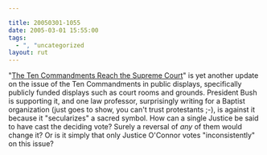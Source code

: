 ```yaml
---

title: 20050301-1055
date: 2005-03-01 15:55:00
tags:
  - ", "uncategorized
layout: rut
---
```


<p> "<a href="http://www.nytimes.com/2005/02/28/politics/28commandments.html?position=&ei=5088&en=04622c8714f6c1b2&ex=1267333200&partner=rssnyt&pagewanted=print&position=">The
Ten Commandments Reach the Supreme Court</a>" is yet another
update on the issue of the Ten Commandments in public displays,
specifically publicly funded displays such as court rooms and
grounds.  President Bush is supporting it, and one law professor,
surprisingly writing for a Baptist organization (just goes to
show, you can't trust protestants ;-), is against it because it
"secularizes" a sacred symbol.  How can a single Justice be said
to have cast the deciding vote?  Surely a reversal of <em>any</em>
of them would change it?  Or is it simply that only Justice O'Connor
votes "inconsistently" on this issue?  </p>

